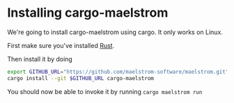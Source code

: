 # Installing cargo-maelstrom

We're going to install cargo-maelstrom using cargo. It only works on Linux.

First make sure you've installed [Rust](https://www.rust-lang.org/tools/install).

Then install it by doing

```bash
export GITHUB_URL="https://github.com/maelstrom-software/maelstrom.git"
cargo install --git $GITHUB_URL cargo-maelstrom
```

You should now be able to invoke it by running `cargo maelstrom run`
